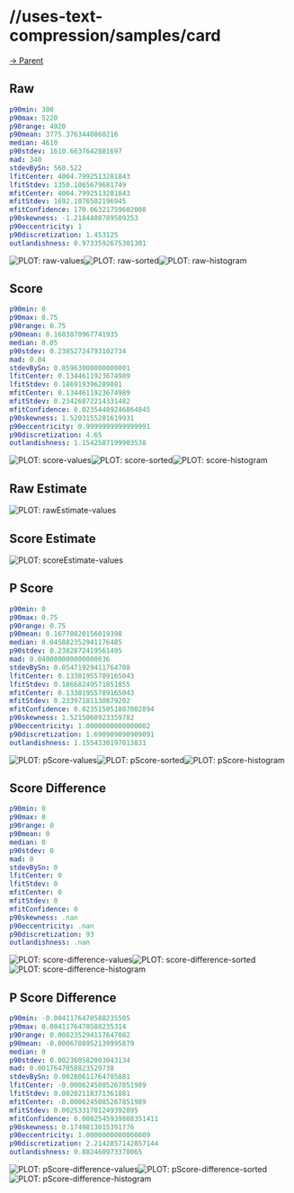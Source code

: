 
# //uses-text-compression/samples/card

[→ Parent](../..)


## Raw


```yaml
p90min: 300
p90max: 5220
p90range: 4920
p90mean: 3775.3763440860216
median: 4610
p90stdev: 1610.6637642881697
mad: 340
stdevBySn: 560.522
lfitCenter: 4004.7992513281843
lfitStdev: 1350.1065679681749
mfitCenter: 4004.7992513281843
mfitStdev: 1692.1076502196945
mfitConfidence: 170.06321759602008
p90skewness: -1.2184408789509253
p90eccentricity: 1
p90discretization: 1.453125
outlandishness: 0.9733592675301301

```

![PLOT: raw-values](./raw/values.svg)![PLOT: raw-sorted](./raw/sorted.svg)![PLOT: raw-histogram](./raw/histogram.svg)
## Score


```yaml
p90min: 0
p90max: 0.75
p90range: 0.75
p90mean: 0.1683870967741935
median: 0.05
p90stdev: 0.23852724793102734
mad: 0.04
stdevBySn: 0.05963000000000001
lfitCenter: 0.1344611923674989
lfitStdev: 0.186919396289081
mfitCenter: 0.1344611923674989
mfitStdev: 0.23426872214331482
mfitConfidence: 0.02354489246864845
p90skewness: 1.5203155281619931
p90eccentricity: 0.9999999999999991
p90discretization: 4.65
outlandishness: 1.1542587199903538

```

![PLOT: score-values](./score/values.svg)![PLOT: score-sorted](./score/sorted.svg)![PLOT: score-histogram](./score/histogram.svg)
## Raw Estimate

![PLOT: rawEstimate-values](./rawEstimate/values.svg)
## Score Estimate

![PLOT: scoreEstimate-values](./scoreEstimate/values.svg)
## P Score


```yaml
p90min: 0
p90max: 0.75
p90range: 0.75
p90mean: 0.16770820156019398
median: 0.045882352941176485
p90stdev: 0.2382872419561495
mad: 0.040000000000000036
stdevBySn: 0.05471929411764708
lfitCenter: 0.13381955789165043
lfitStdev: 0.18668249571851855
mfitCenter: 0.13381955789165043
mfitStdev: 0.23397181130879202
mfitConfidence: 0.023515051807002894
p90skewness: 1.5215060923359782
p90eccentricity: 1.0000000000000002
p90discretization: 1.690909090909091
outlandishness: 1.1554330197013831

```

![PLOT: pScore-values](./pScore/values.svg)![PLOT: pScore-sorted](./pScore/sorted.svg)![PLOT: pScore-histogram](./pScore/histogram.svg)
## Score Difference


```yaml
p90min: 0
p90max: 0
p90range: 0
p90mean: 0
median: 0
p90stdev: 0
mad: 0
stdevBySn: 0
lfitCenter: 0
lfitStdev: 0
mfitCenter: 0
mfitStdev: 0
mfitConfidence: 0
p90skewness: .nan
p90eccentricity: .nan
p90discretization: 93
outlandishness: .nan

```

![PLOT: score-difference-values](./score-difference/values.svg)![PLOT: score-difference-sorted](./score-difference/sorted.svg)![PLOT: score-difference-histogram](./score-difference/histogram.svg)
## P Score Difference


```yaml
p90min: -0.0041176470588235505
p90max: 0.0041176470588235314
p90range: 0.008235294117647082
p90mean: -0.0006788952139995879
median: 0
p90stdev: 0.002360582003043134
mad: 0.0017647058823529738
stdevBySn: 0.00280611764705881
lfitCenter: -0.0006245085267851989
lfitStdev: 0.00202118371361881
mfitCenter: -0.0006245085267851989
mfitStdev: 0.0025331781249392895
mfitConfidence: 0.0002545939808351411
p90skewness: 0.1749813015391776
p90eccentricity: 1.0000000000000009
p90discretization: 2.2142857142857144
outlandishness: 0.882460973370065

```

![PLOT: pScore-difference-values](./pScore-difference/values.svg)![PLOT: pScore-difference-sorted](./pScore-difference/sorted.svg)![PLOT: pScore-difference-histogram](./pScore-difference/histogram.svg)